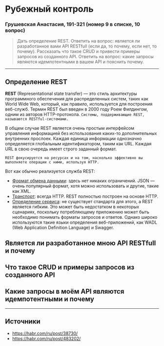# Рубежный контроль
### Грушевская Анастасия, 191-321 (номер 9 в списке, 10 вопрос)

>Дать определение REST. Ответить на вопрос: является ли разработанное вами API RESTfull (если да, то почему, если нет, то почему). Рассказать что такое CRUD и привести примеры запросов из созданного API. Ответить на вопрос: какие запросы являются идемпотентными в вашем API и пояснить почему.

---

## Определение REST

**REST** (Representational state transfer) — это стиль архитектуры программного обеспечения для распределенных систем, таких как World Wide Web, который, как правило, используется для построения веб-служб. Термин REST был введен в 2000 году Роем Филдингом, одним из авторов HTTP-протокола. `Системы, поддерживающие REST, называются RESTful-системами.`

В общем случае REST является очень простым интерфейсом управления информацией без использования каких-то дополнительных внутренних прослоек. Каждая единица информации однозначно определяется глобальным идентификатором, таким как URL. Каждая URL в свою очередь имеет строго заданный формат.

`REST фокусируется на ресурсах и на том, насколько эффективно вы выполняете операции с ними, используя HTTP.`

Вот как обычно реализуется служба REST:
- <ins>Формат обмена данными</ins>: здесь нет никаких ограничений. JSON — очень популярный формат, хотя можно использовать и другие, такие как XML.
- <ins>Транспорт</ins>: всегда HTTP. REST полностью построен на основе HTTP.
- <ins>Определение сервиса</ins>: не существует стандарта для этого, а REST является гибким. Это может быть недостатком в некоторых сценариях, поскольку потребляющему приложению может быть необходимо понимать форматы запросов и ответов. Однако широко используются такие языки определения веб-приложений, как WADL (Web Application Definition Language) и Swagger.

## Является ли разработанное мною API RESTfull и почему

## Что такое CRUD и примеры запросов из созданного API

## Какие запросы в моём API являются идемпотентными и почему

---

## Источники
- https://habr.com/ru/post/38730/
- https://habr.com/ru/post/483202/
